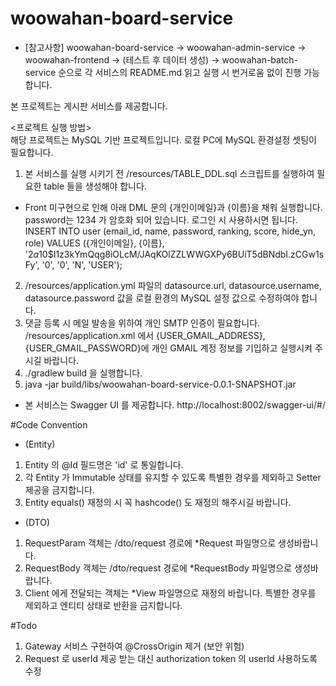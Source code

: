 # woowahan-board-service
* [참고사항] woowahan-board-service -> woowahan-admin-service -> woowahan-frontend
  -> (테스트 후 데이터 생성) -> woowahan-batch-service 순으로 각 서비스의 README.md 읽고 실행 시
  번거로움 없이 진행 가능합니다.

본 프로젝트는 게시판 서비스를 제공합니다.
<br/>

<프로젝트 실행 방법><br/>
해당 프로젝트는 MySQL 기반 프로젝트입니다. 로컬 PC에 MySQL 환경설정 셋팅이 필요합니다.

1. 본 서비스를 실행 시키기 전 /resources/TABLE_DDL.sql 스크립트를 실행하여 필요한 table 들을 생성해야 합니다.<br/>
*  Front 미구현으로 인해 아래 DML 문의 {개인이메일}과 {이름}을 채워 실행합니다. password는 1234 가 암호화 되어 있습니다. 로그인 시 사용하시면 됩니다.<br/>
   INSERT INTO user (email_id, name, password, ranking, score, hide_yn, role) VALUES ({개인이메일}, {이름}, '$2a$10$I1z3kYmQqg8iOLcM/JAqKOlZZLWWGXPy6BUiT5dBNdbI.zCGw1sFy', '0', '0', 'N', 'USER');
2. /resources/application.yml 파일의 datasource.url, datasource.username, datasource.password
   값을 로컬 환경의 MySQL 설정 값으로 수정하여야 합니다.
3. 댓글 등록 시 메일 발송을 위하여 개인 SMTP 인증이 필요합니다. 
   /resources/application.xml 에서 {USER_GMAIL_ADDRESS}, {USER_GMAIL_PASSWORD}에 
   개인 GMAIL 계정 정보를 기입하고 실행시켜 주시길 바랍니다.   
4. ./gradlew build 을 실행합니다.
5. java -jar build/libs/woowahan-board-service-0.0.1-SNAPSHOT.jar

* 본 서비스는 Swagger UI 를 제공합니다. http://localhost:8002/swagger-ui/#/

#Code Convention
* (Entity)
1. Entity 의 @Id 필드명은 'id' 로 통일합니다.
2. 각 Entity 가 Immutable 상태를 유지할 수 있도록 특별한 경우를 제외하고 Setter 제공을 금지합니다.
3. Entity equals() 재정의 시 꼭 hashcode() 도 재정의 해주시길 바랍니다.
* (DTO)
1. RequestParam 객체는 /dto/request 경로에 *Request 파일명으로 생성바랍니다.
2. RequestBody 객체는 /dto/request 경로에 *RequestBody 파일명으로 생성바랍니다.
3. Client 에게 전달되는 객체는 *View 파일명으로 재정의 바랍니다. 특별한 경우를 제외하고 엔티티 상태로 반환을 금지합니다.

#Todo
1. Gateway 서비스 구현하여 @CrossOrigin 제거 (보안 위험)
2. Request 로 userId 제공 받는 대신 authorization token 의 userId 사용하도록 수정